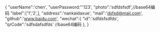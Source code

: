 {
    "userName":'chen',
    "userPassword:"'123',
    "photo":'sdfdsfsdf',//base64编码
    "label":['1','2',],
    "address":'nankaidaxue',
    "mail":'dsfsd@mail.com',
    "github":'www.baidu.com',
    "wechat":{
        "id":'sdfdsfsdfds',
        "qrCode":'sdfsdafsdfds' //base64编码
    },
}
